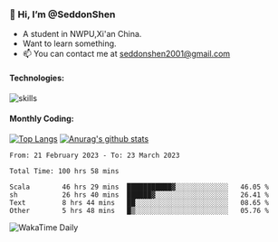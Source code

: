 ### 👋 Hi, I’m @SeddonShen
- A student in NWPU,Xi'an China.
- Want to learn something.
- 📫 You can contact me at seddonshen2001@gmail.com

#### Technologies:

![skills](https://skillicons.dev/icons?i=scala,js,html,css,bootstrap,jquery,c,cpp,cloudflare,django,docker,flask,git,github,githubactions,linux,latex,mysql,nodejs,ps,php,pr,py,raspberrypi,redis,unreal,v,vscode,vue,bash)

#### Monthly Coding:
[![Top Langs](https://github-readme-stats.vercel.app/api/top-langs?username=seddonshen&show_icons=true&locale=en&layout=compact&hide=html&langs_count=8)](https://github.com/SeddonShen/)
[![Anurag's github stats](https://github-readme-stats.vercel.app/api?username=SeddonShen&count_private=true&show_icons=true)](https://github.com/anuraghazra/github-readme-stats)
<!--START_SECTION:waka-->

```text
From: 21 February 2023 - To: 23 March 2023

Total Time: 100 hrs 58 mins

Scala        46 hrs 29 mins  ███████████▓░░░░░░░░░░░░░   46.05 %
sh           26 hrs 40 mins  ██████▓░░░░░░░░░░░░░░░░░░   26.41 %
Text         8 hrs 44 mins   ██░░░░░░░░░░░░░░░░░░░░░░░   08.65 %
Other        5 hrs 48 mins   █▒░░░░░░░░░░░░░░░░░░░░░░░   05.76 %
```

<!--END_SECTION:waka-->

![WakaTime Daily](https://wakatime.com/share/@seddon2001/61a7e342-5f12-4fea-bf92-1fac161e97d6.svg)
<!---
SeddonShen/SeddonShen is a ✨ special ✨ repository because its `README.md` (this file) appears on your GitHub profile.
You can click the Preview link to take a look at your changes.
--->
